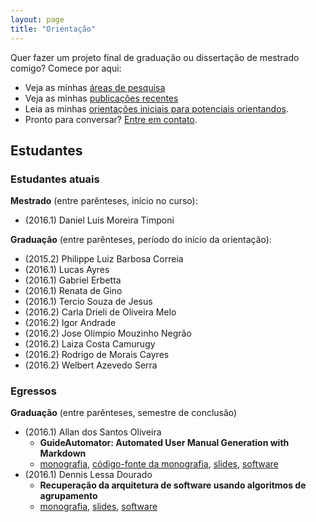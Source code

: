 ```yaml
---
layout: page
title: "Orientação"
---
```


Quer fazer um projeto final de graduação ou dissertação de mestrado comigo? Comece por aqui:

- Veja as minhas [áreas de pesquisa](pesquisa)
- Veja as minhas [publicações recentes](publications)
- Leia as minhas [orientações iniciais para potenciais orientandos](orientacoes).
- Pronto para conversar? [Entre em contato](contato).

## Estudantes

### Estudantes atuais

**Mestrado** (entre parênteses, início no curso):

- (2016.1) Daniel Luis Moreira Timponi

**Graduação** (entre parênteses, período do início da orientação):

- (2015.2) Philippe Luiz Barbosa Correia
- (2016.1) Lucas Ayres
- (2016.1) Gabriel Erbetta
- (2016.1) Renata de Gino
- (2016.1) Tercio Souza de Jesus
- (2016.2) Carla Drieli de Oliveira Melo
- (2016.2) Igor Andrade
- (2016.2) Jose Olimpio Mouzinho Negrão
- (2016.2) Laiza Costa Camurugy
- (2016.2) Rodrigo de Morais Cayres
- (2016.2) Welbert Azevedo Serra

### Egressos

**Graduação** (entre parênteses, semestre de conclusão)

- (2016.1) Allan dos Santos Oliveira
    - **GuideAutomator: Automated User Manual Generation with Markdown**
    - [monografia](https://repositorio.ufba.br/ri/handle/ri/20947), [código-fonte da monografia](https://www.overleaf.com/read/ybbwpzjdwbtd), [slides]({{site.baseurl}}/files/orientacao/AllanDosSantosOliveira-slides.pdf), [software](https://github.com/Allan1/guide-automator)
- (2016.1) Dennis Lessa Dourado
    - **Recuperação da arquitetura de software usando algoritmos de agrupamento**
    - [monografia](https://repositorio.ufba.br/ri/handle/ri/20948), [slides]({{site.baseurl}}/files/orientacao/DennisLessaDourado-slides.pdf), [software](https://github.com/dennislessa/conversor_rmc)


<!--
Mestrado:

- (2016.1) André Melhor Miranda
- (2015.1) Vagner da Silva Amaral
- (2016.1) Álamo Carlos Cruz da Silva
- (2016.1) Tamires Alves

Graduação

- (2015.2) Rafael Velasco Dias Muller
-->
